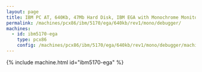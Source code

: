 ```yaml
---
layout: page
title: IBM PC AT, 640Kb, 47Mb Hard Disk, IBM EGA with Monochrome Monitor and Debugger
permalink: /machines/pcx86/ibm/5170/ega/640kb/rev1/mono/debugger/
machines:
  - id: ibm5170-ega
    type: pcx86
    config: /machines/pcx86/ibm/5170/ega/640kb/rev1/mono/debugger/machine.xml
---
```


{% include machine.html id="ibm5170-ega" %}
